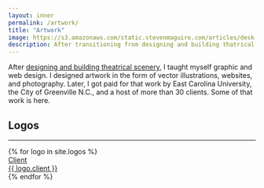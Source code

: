 ```yaml
---
layout: inner
permalink: /artwork/
title: "Artwork"
image: https://s3.amazonaws.com/static.stevenmaguire.com/articles/desk-ruler-designer-chair.jpeg
description: After transitioning from designing and building thatrical scenery to a digital focus, I taught myself to craft of graphic and web design.
---
```


<div class="row">
    <div class="col-sm-10 col-sm-offset-1">
        <p>After <a href="/theatre">designing and building theatrical scenery</a>, I taught myself graphic and web design. I designed artwork in the form of vector illustrations, websites, and photography. Later, I got paid for that work by East Carolina University, the City of Greenville N.C., and a host of more than 30 clients. Some of that work is here.</p>
    </div>
    <div class="col-sm-12 text-center">
        <h2>Logos</h2>
        <hr />
    </div>
</div>
{% for logo in site.logos %}
<div class="col-lg-3 col-md-4 col-sm-6 col-xs-12">
    <a href="#" class="portfolio-box">
        <img src="https://s3.amazonaws.com/static.stevenmaguire.com/logos/{{ logo.image }}" class="img-responsive" alt="">
        <div class="portfolio-box-caption">
            <div class="portfolio-box-caption-content">
                <div class="project-category text-faded">
                    Client
                </div>
                <div class="project-name">
                    {{ logo.client }}
                </div>
            </div>
        </div>
    </a>
</div>
{% endfor %}
